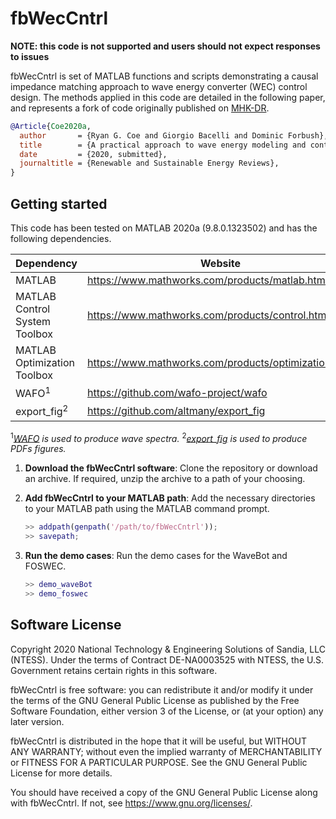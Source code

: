 # fbWecCntrl

**NOTE: this code is not supported and users should not expect responses to issues**

fbWecCntrl is set of MATLAB functions and scripts demonstrating a causal impedance matching approach to wave energy converter (WEC) control design. The methods applied in this code are detailed in the following paper, and represents a fork of code originally published on [MHK-DR](https://mhkdr.openei.org/submissions/315).

```bibtex
@Article{Coe2020a,
  author       = {Ryan G. Coe and Giorgio Bacelli and Dominic Forbush},
  title        = {A practical approach to wave energy modeling and control},
  date         = {2020, submitted},
  journaltitle = {Renewable and Sustainable Energy Reviews},
}
```

## Getting started
This code has been tested on MATLAB 2020a (9.8.0.1323502) and has the following dependencies.

Dependency                          | Website                                                         	 | Required?
----------------------------------- | ------------------------------------------------------------------ | ---------
MATLAB                              | https://www.mathworks.com/products/matlab.html                  	 | yes
MATLAB Control System Toolbox 		  | https://www.mathworks.com/products/control.html 					         | yes
MATLAB Optimization Toolbox         | https://www.mathworks.com/products/optimization.html            	 | yes
WAFO<sup>1</sup>                    | https://github.com/wafo-project/wafo                            	 | no
export_fig<sup>2</sup>   			      | https://github.com/altmany/export_fig 							               | no

<sup>1</sup>_[WAFO](https://github.com/wafo-project/wafo) is used to produce wave spectra._ 
<sup>2</sup>_[export_fig](https://github.com/altmany/export_fig) is used to produce PDFs figures._ 

1. **Download the fbWecCntrl software**: Clone the repository or download an archive. If required, unzip the archive to a path of your choosing.

2. **Add fbWecCntrl to your MATLAB path**: Add the necessary directories to your MATLAB path using the MATLAB command prompt.

    ```matlab
    >> addpath(genpath('/path/to/fbWecCntrl'));
    >> savepath;
   ```

3. **Run the demo cases**: Run the demo cases for the WaveBot and FOSWEC.

    ```matlab
    >> demo_waveBot
    >> demo_foswec
   ```
## Software License

Copyright 2020 National Technology & Engineering Solutions of Sandia, LLC (NTESS). Under the terms of Contract DE-NA0003525 with NTESS, the U.S. Government retains certain rights in this software.
 
fbWecCntrl is free software: you can redistribute it and/or modify it under the terms of the GNU General Public License as published by the Free Software Foundation, either version 3 of the License, or (at your option) any later version.

fbWecCntrl is distributed in the hope that it will be useful, but WITHOUT ANY WARRANTY; without even the implied warranty of MERCHANTABILITY or FITNESS FOR A PARTICULAR PURPOSE.  See the GNU General Public License for more details.

You should have received a copy of the GNU General Public License along with fbWecCntrl.  If not, see <https://www.gnu.org/licenses/>.
